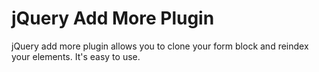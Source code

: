 # jQuery Add More Plugin
jQuery add more plugin allows you to clone your form block and reindex your elements. It's easy to use.
